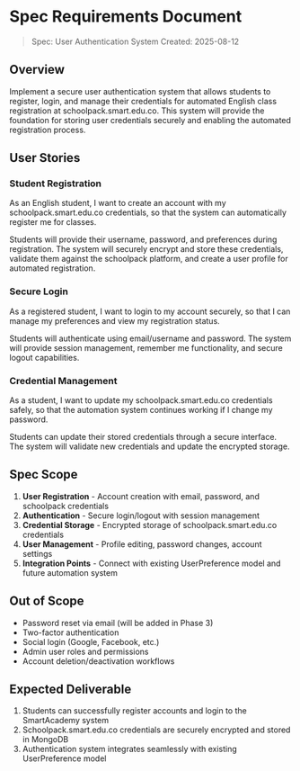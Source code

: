 # Spec Requirements Document

> Spec: User Authentication System
> Created: 2025-08-12

## Overview

Implement a secure user authentication system that allows students to register, login, and manage their credentials for automated English class registration at schoolpack.smart.edu.co. This system will provide the foundation for storing user credentials securely and enabling the automated registration process.

## User Stories

### Student Registration

As an English student, I want to create an account with my schoolpack.smart.edu.co credentials, so that the system can automatically register me for classes.

Students will provide their username, password, and preferences during registration. The system will securely encrypt and store these credentials, validate them against the schoolpack platform, and create a user profile for automated registration.

### Secure Login

As a registered student, I want to login to my account securely, so that I can manage my preferences and view my registration status.

Students will authenticate using email/username and password. The system will provide session management, remember me functionality, and secure logout capabilities.

### Credential Management

As a student, I want to update my schoolpack.smart.edu.co credentials safely, so that the automation system continues working if I change my password.

Students can update their stored credentials through a secure interface. The system will validate new credentials and update the encrypted storage.

## Spec Scope

1. **User Registration** - Account creation with email, password, and schoolpack credentials
2. **Authentication** - Secure login/logout with session management  
3. **Credential Storage** - Encrypted storage of schoolpack.smart.edu.co credentials
4. **User Management** - Profile editing, password changes, account settings
5. **Integration Points** - Connect with existing UserPreference model and future automation system

## Out of Scope

- Password reset via email (will be added in Phase 3)
- Two-factor authentication
- Social login (Google, Facebook, etc.)
- Admin user roles and permissions
- Account deletion/deactivation workflows

## Expected Deliverable

1. Students can successfully register accounts and login to the SmartAcademy system
2. Schoolpack.smart.edu.co credentials are securely encrypted and stored in MongoDB
3. Authentication system integrates seamlessly with existing UserPreference model